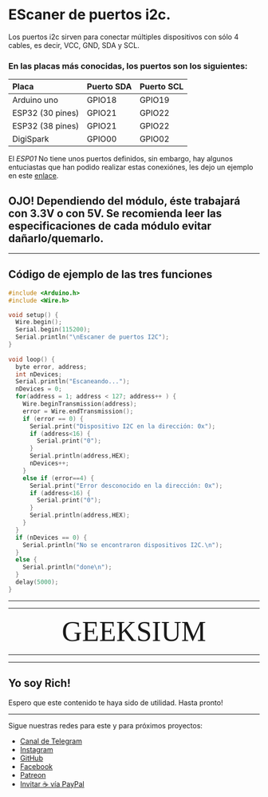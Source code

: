# EScaner de puertos i2c.

Los puertos i2c sirven para conectar múltiples dispositivos con sólo 4 cables, es decir, VCC, GND, SDA y SCL.

### En las placas más conocidas, los puertos son los siguientes:

|      Placa       |  Puerto SDA  |  Puerto SCL  |
| :--------------- | :----------- | :----------- |
| Arduino uno      |    GPIO18    |    GPIO19    |
| ESP32 (30 pines) |    GPIO21    |    GPIO22    |
| ESP32 (38 pines) |    GPIO21    |    GPIO22    |
| DigiSpark        |    GPIO00    |    GPIO02    |


El *ESP01* No tiene unos puertos definidos, sin embargo, hay algunos entuciastas que han podido realizar estas conexiónes, les dejo un ejemplo en este [enlace](https://www.youtube.com/watch?v=9LeRmFg8vRc).

## OJO! Dependiendo del módulo, éste trabajará con 3.3V o con 5V. Se recomienda leer las especificaciones de cada módulo evitar dañarlo/quemarlo.

---

## Código de ejemplo de las tres funciones

``` cpp
#include <Arduino.h>
#include <Wire.h>

void setup() {
  Wire.begin();
  Serial.begin(115200);
  Serial.println("\nEscaner de puertos I2C");
}
 
void loop() {
  byte error, address;
  int nDevices;
  Serial.println("Escaneando...");
  nDevices = 0;
  for(address = 1; address < 127; address++ ) {
    Wire.beginTransmission(address);
    error = Wire.endTransmission();
    if (error == 0) {
      Serial.print("Dispositivo I2C en la dirección: 0x");
      if (address<16) {
        Serial.print("0");
      }
      Serial.println(address,HEX);
      nDevices++;
    }
    else if (error==4) {
      Serial.print("Error desconocido en la dirección: 0x");
      if (address<16) {
        Serial.print("0");
      }
      Serial.println(address,HEX);
    }    
  }
  if (nDevices == 0) {
    Serial.println("No se encontraron dispositivos I2C.\n");
  }
  else {
    Serial.println("done\n");
  }
  delay(5000);          
}
```

---

---

<div align="center"> <span style="font-family:'bebas neue extrabold'; font-size:4em;">GEEKSIUM</span> </div>

---

---

## Yo soy Rich!

Espero que este contenido te haya sido de utilidad.
Hasta pronto!

---

Sigue nuestras redes para este y para próximos proyectos:

- [Canal de Telegram](https://t.me/geeksium)
- [Instagram](https://instagram.com/geeksium)
- [GitHub](https://github.com/geeksium)
- [Facebook](https://facebook.com/geeksium)
- [Patreon](https://patreon.com/geeksium)
- [Invitar ☕ vía PayPal](https://paypal.me/richglz?country.x=MX&locale.x=es_XC)
